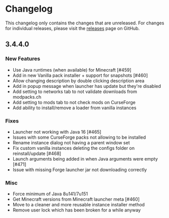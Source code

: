 # Changelog

This changelog only contains the changes that are unreleased. For changes for individual releases, please visit the
[releases](https://github.com/ATLauncher/ATLauncher/releases) page on GitHub.

## 3.4.4.0

### New Features
- Use Java runtimes (when available) for Minecraft [#459]
- Add in new Vanilla pack installer + support for snapshots [#460]
- Allow changing description by double clicking description area
- Add in popup message when launcher has update but they're disabled
- Add setting to networks tab to not validate downloads from modpacks.ch
- Add setting to mods tab to not check mods on CurseForge
- Add ability to install/remove a loader from vanilla instances

### Fixes
- Launcher not working with Java 16 [#465]
- Issues with some CurseForge packs not allowing to be installed
- Rename instance dialog not having a parent window set
- Fix custom vanilla instances deleting the configs folder on reinstall/update [#468]
- Launch arguments being added in when Java arguments were empty [#471]
- Issue with missing Forge launcher jar not downloading correctly

### Misc
- Force minimum of Java 8u141/7u151
- Get Minecraft versions from Minecraft launcher meta [#460]
- Move to a cleaner and more reusable instance installer method
- Remove user lock which has been broken for a while anyway
